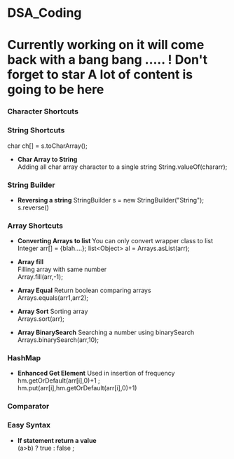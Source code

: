# DSA_Coding

# Currently working on it will come back with a bang bang ..... ! Don't forget to star  A lot of content is going to be here 
### Character Shortcuts


### String Shortcuts
<!-- s is consider as String -->
char ch[] = s.toCharArray(); 
- <b>Char Array to String</b>  
Adding all char array character to a single string
String.valueOf(chararr);  

### String Builder
- <b>Reversing a string</b> 
StringBuilder s = new StringBuilder("String");
s.reverse()


### Array Shortcuts
- <strong> Converting Arrays to list </strong>
You can only convert wrapper class to list
Integer arr[] = {blah....};
list\<Object> al = Arrays.asList(arr);

- <b>Array fill</b>  
Filling array with same number  
Array.fill(arr,-1); 
- <b>Array Equal</b> 
Return boolean comparing arrays  
Arrays.equals(arr1,arr2); 
- <b>Array Sort</b> 
Sorting array  
Arrays.sort(arr);  
- <b>Array BinarySearch</b>
Searching a number using binarySearch  
Arrays.binarySearch(arr,10);


### HashMap
- <b>Enhanced Get Element</b>
Used in insertion of frequency    
hm.getOrDefault(arr[i],0)+1 ;   
hm.put(arr[i],hm.getOrDefault(arr[i],0)+1)  
### Comparator 
 <!-- Mainly used in sorting object inside data  -->

### Easy Syntax
- <b>If statement return a value</b>  
(a>b) ? true : false ;